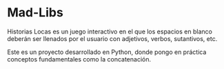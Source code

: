 # Mad-Libs

<p>Historias Locas es un juego interactivo en el que los espacios en blanco deberán ser llenados por el usuario con adjetivos, verbos, sutantivos, etc.</p>

<p>Este es un proyecto desarrollado en Python, donde pongo en práctica conceptos fundamentales como la concatenación.</p>


